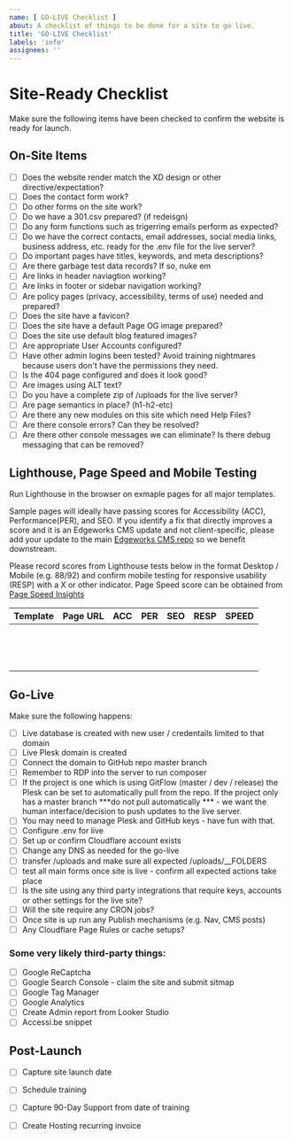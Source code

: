 ```yaml
---
name: [ GO-LIVE Checklist ]
about: A checklist of things to be done for a site to go live.
title: 'GO-LIVE Checklist'
labels: 'info'
assignees: ''
---
```


# Site-Ready Checklist

Make sure the following items have been checked to confirm the website is ready for launch.

## On-Site Items

* [ ] Does the website render match the XD design or other directive/expectation?
* [ ] Does the contact form work?
* [ ] Do other forms on the site work?
* [ ] Do we have a 301.csv prepared? (if redeisgn)
* [ ] Do any form functions such as trigerring emails perform as expected?
* [ ] Do we have the correct contacts, email addresses, social media links, business address, etc. ready for the .env file for the live server?
* [ ] Do important pages have titles, keywords, and meta descriptions?
* [ ] Are there garbage test data records? If so, nuke em
* [ ] Are links in header naviagtion working?
* [ ] Are links in footer or sidebar navigation working?
* [ ] Are policy pages (privacy, accessibility, terms of use) needed and prepared?
* [ ] Does the site have a favicon?
* [ ] Does the site have a default Page OG image prepared?
* [ ] Does the site use default blog featured images?
* [ ] Are appropriate User Accounts configured?
* [ ] Have other admin logins been tested? Avoid training nightmares because users don't have the permissions they need.
* [ ] Is the 404 page configured and does it look good?
* [ ] Are images using ALT text?
* [ ] Do you have a complete zip of /uploads for the live server?
* [ ] Are page semantics in place? (h1-h2-etc)
* [ ] Are there any new modules on this site which need Help Files? 
* [ ] Are there console errors? Can they be resolved?
* [ ] Are there other console messages we can eliminate? Is there debug messaging that can be removed?

## Lighthouse, Page Speed and Mobile Testing

Run Lighthouse in the browser on exmaple pages for all major templates.

Sample pages will ideally have passing scores for Accessibility (ACC), Performance(PER), and SEO. If you identify a fix that directly improves a score and it is an Edgeworks CMS update and not client-specific, please add your update to the main [Edgeworks CMS repo](https://github.com/edgeworkscreative/Edgeworks-CMS) so we benefit downstream.

Please record scores from Lighthouse tests below in the format Desktop / Mobile  (e.g. 88/92) and confirm mobile testing for responsive usability (RESP) with a X or other indicator. Page Speed score can be obtained from [Page Speed Insights](https://pagespeed.web.dev/https:/)



| Template | Page URL | ACC | PER | SEO | RESP | SPEED |
| ---------- | ---------- | ----- | ----- | ----- | ------ | ------- |
|          |          |     |     |     |      |       |
|          |          |     |     |     |      |       |
|          |          |     |     |     |      |       |
|          |          |     |     |     |      |       |
|          |          |     |     |     |      |       |
|          |          |     |     |     |      |       |
|          |          |     |     |     |      |       |
|          |          |     |     |     |      |       |
|          |          |     |     |     |      |       |
|          |          |     |     |     |      |       |
|          |          |     |     |     |      |       |
|          |          |     |     |     |      |       |
|          |          |     |     |     |      |       |
|          |          |     |     |     |      |       |


## Go-Live

Make sure the following happens:

* [ ] Live database is created with new user / credentails limited to that domain
* [ ] Live Plesk domain is created
* [ ] Connect the domain to GitHub repo master branch
* [ ] Remember to RDP into the server to run composer
* [ ] If the project is one which is using GitFlow (master / dev / release) the Plesk can be set to automatically pull from the repo. If the project only has a master branch ***do not pull automatically *** - we want the human interface/decision to push updates to the live server.
* [ ] You may need to manage Plesk and GitHub keys - have fun with that.
* [ ] Configure .env for live
* [ ] Set up or confirm Cloudflare account exists
* [ ] Change any DNS as needed for the go-live
* [ ] transfer /uploads and make sure all expected /uploads/__FOLDERS
* [ ] test all main forms once site is live - confirm all expected actions take place
* [ ] Is the site using any third party integrations that require keys, accounts or other settings for the live site?
* [ ] Will the site require any CRON jobs?
* [ ] Once site is up run any Publish mechanisms (e.g. Nav, CMS posts)
* [ ] Any Cloudflare Page Rules or cache setups?

### Some very likely third-party things:

* [ ] Google ReCaptcha
* [ ] Google Search Console - claim the site and submit sitmap
* [ ] Google Tag Manager
* [ ] Google Analytics
* [ ] Create Admin report from Looker Studio
* [ ] Accessi.be snippet

## Post-Launch

* [ ] Capture site launch date
* [ ] Schedule training
* [ ] Capture 90-Day Support from date of training
* [ ] Create Hosting recurring invoice

